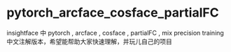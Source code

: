 # pytorch_arcface_cosface_partialFC
insightface 中 pytorch , arcface , cosface , partialFC , mix precision training中文注解版本，希望能帮助大家快速理解，并玩儿自己的项目
